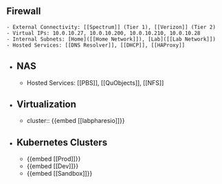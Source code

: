 ## Firewall
	- External Connectivity: [[Spectrum]] (Tier 1), [[Verizon]] (Tier 2)
	- Virtual IPs: 10.0.10.27, 10.0.10.200, 10.0.10.210, 10.0.10.28
	- Internal Subnets: [Home]([[Home Network]]), [Lab]([[Lab Network]])
	- Hosted Services: [[DNS Resolver]], [[DHCP]], [[HAProxy]]
- ## NAS
	- Hosted Services: [[PBS]], [[QuObjects]], [[NFS]]
- ## Virtualization
	- cluster:: {{embed [[labpharesio]]}}
- ## Kubernetes Clusters
	- {{embed [[Prod]]}}
	- {{embed [[Dev]]}}
	- {{embed [[Sandbox]]}}